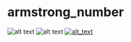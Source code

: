 # armstrong_number
![alt text](https://img.shields.io/github/issues/aravindhshn/armstrong_number) ![alt text](https://img.shields.io/github/stars/aravindhshn/armstrong_number)
[![alt_text](https://img.shields.io/codecov/c/github/aravindhshn/armstrong_number)](https://app.codecov.io/gh/aravindhshn/armstrong_number)

